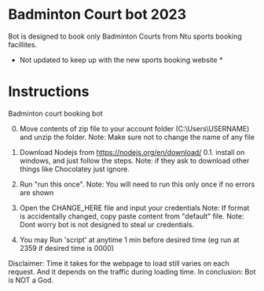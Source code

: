 # Badminton Court bot 2023
Bot is designed to book only Badminton Courts from Ntu sports booking facillites.
* Not updated to keep up with the new sports booking website *

# Instructions
Badminton court booking bot

0. Move contents of zip file to your account folder (C:\Users\USERNAME) and unzip the folder.
	Note: Make sure not to change the name of any file

1. Download Nodejs from https://nodejs.org/en/download/
	0.1. install on windows, and just follow the steps. Note: if they ask to download other things like Chocolatey just ignore.

2. Run "run this once".
	Note: You will need to run this only once if no errors are shown

3. Open the CHANGE_HERE file and input your credentials
	Note: If format is accidentally changed, copy paste content from "default" file.
	Note: Dont worry bot is not designed to steal ur credentials. 
		
4. You may Run 'script' at anytime 1 min before desired time (eg run at 2359 if desired time is 0000)


Disclaimer: Time it takes for the webpage to load still varies on each request. And it depends on the traffic during loading time.
		In conclusion: Bot is NOT a God.
